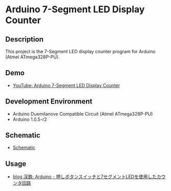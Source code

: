 Arduino 7-Segment LED Display Counter
========

## Description
This project is the 7-Segment LED display counter program for Arduino (Atmel ATmega328P-PU). 

## Demo
* [YouTube: Arduino 7-Segment LED Display Counter](https://www.youtube.com/watch?v=OdL5y6ithC8)

## Development Environment
* Arduino Duemilanove Compatible Circuit (Atmel ATmega328P-PU)
* Arduino 1.0.5-r2

## Schematic
* [Schematic](https://lh3.googleusercontent.com/-gS7p2du0oZw/VOltmzPeIOI/AAAAAAAACgA/iNEmwswZ2cM/s0/Arduino_sw_7seg.PNG)

## Usage
* [blog 渓鉄: Arduino - 押しボタンスイッチと7セグメントLEDを使用したカウンタ回路](http://keitetsu.blogspot.jp/2015/02/arduino-7led.html)
